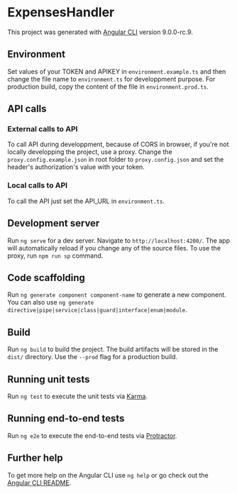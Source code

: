 # ExpensesHandler

This project was generated with [Angular CLI](https://github.com/angular/angular-cli) version 9.0.0-rc.9.

## Environment

Set values of your TOKEN and APIKEY in `environment.example.ts` and then change the file name to `environment.ts` for developpment purpose.
For production build, copy the content of the file in `environment.prod.ts`.

## API calls

### External calls to API
To call API during developpment, because of CORS in browser, if you're not locally developping the project, use a proxy.
Change the `proxy.config.example.json` in root folder to `proxy.config.json` and set the header's authorization's value with your token.

### Local calls to API
To call the API just set the API_URL in `environment.ts`.


## Development server

Run `ng serve` for a dev server. Navigate to `http://localhost:4200/`. The app will automatically reload if you change any of the source files.
To use the proxy, run `npm run sp` command.

## Code scaffolding

Run `ng generate component component-name` to generate a new component. You can also use `ng generate directive|pipe|service|class|guard|interface|enum|module`.

## Build

Run `ng build` to build the project. The build artifacts will be stored in the `dist/` directory. Use the `--prod` flag for a production build.

## Running unit tests

Run `ng test` to execute the unit tests via [Karma](https://karma-runner.github.io).

## Running end-to-end tests

Run `ng e2e` to execute the end-to-end tests via [Protractor](http://www.protractortest.org/).

## Further help

To get more help on the Angular CLI use `ng help` or go check out the [Angular CLI README](https://github.com/angular/angular-cli/blob/master/README.md).

